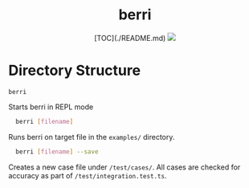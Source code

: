 <div align="center">
<h1>berri</h1>
[TOC](./README.md)
<img src="https://img.shields.io/tokei/lines/github/jsines/berri">
</div>

# Directory Structure
`berri`

Starts berri in REPL mode

```sh
  berri [filename]
```

Runs berri on target file in the `examples/` directory.

```sh
  berri [filename] --save
```

Creates a new case file under `/test/cases/`. All cases are checked for accuracy as part of `/test/integration.test.ts`.